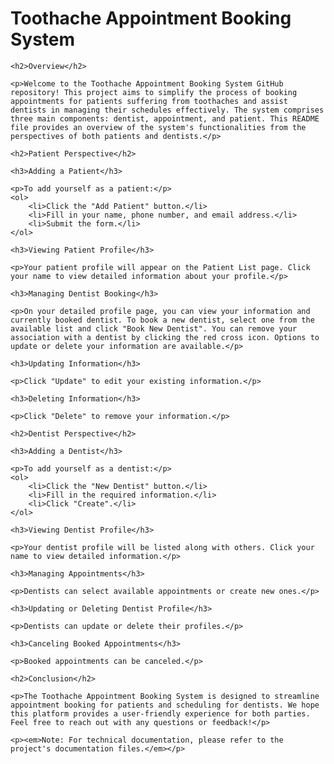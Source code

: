 <!DOCTYPE html>
<html lang="en">
<head>
    <meta charset="UTF-8">
    <meta name="viewport" content="width=device-width, initial-scale=1.0">
    <title>Toothache Appointment Booking System</title>
</head>
<body>
    <h1>Toothache Appointment Booking System</h1>

    <h2>Overview</h2>

    <p>Welcome to the Toothache Appointment Booking System GitHub repository! This project aims to simplify the process of booking appointments for patients suffering from toothaches and assist dentists in managing their schedules effectively. The system comprises three main components: dentist, appointment, and patient. This README file provides an overview of the system's functionalities from the perspectives of both patients and dentists.</p>

    <h2>Patient Perspective</h2>

    <h3>Adding a Patient</h3>

    <p>To add yourself as a patient:</p>
    <ol>
        <li>Click the "Add Patient" button.</li>
        <li>Fill in your name, phone number, and email address.</li>
        <li>Submit the form.</li>
    </ol>

    <h3>Viewing Patient Profile</h3>

    <p>Your patient profile will appear on the Patient List page. Click your name to view detailed information about your profile.</p>

    <h3>Managing Dentist Booking</h3>

    <p>On your detailed profile page, you can view your information and currently booked dentist. To book a new dentist, select one from the available list and click "Book New Dentist". You can remove your association with a dentist by clicking the red cross icon. Options to update or delete your information are available.</p>

    <h3>Updating Information</h3>

    <p>Click "Update" to edit your existing information.</p>

    <h3>Deleting Information</h3>

    <p>Click "Delete" to remove your information.</p>

    <h2>Dentist Perspective</h2>

    <h3>Adding a Dentist</h3>

    <p>To add yourself as a dentist:</p>
    <ol>
        <li>Click the "New Dentist" button.</li>
        <li>Fill in the required information.</li>
        <li>Click "Create".</li>
    </ol>

    <h3>Viewing Dentist Profile</h3>

    <p>Your dentist profile will be listed along with others. Click your name to view detailed information.</p>

    <h3>Managing Appointments</h3>

    <p>Dentists can select available appointments or create new ones.</p>

    <h3>Updating or Deleting Dentist Profile</h3>

    <p>Dentists can update or delete their profiles.</p>

    <h3>Canceling Booked Appointments</h3>

    <p>Booked appointments can be canceled.</p>

    <h2>Conclusion</h2>

    <p>The Toothache Appointment Booking System is designed to streamline appointment booking for patients and scheduling for dentists. We hope this platform provides a user-friendly experience for both parties. Feel free to reach out with any questions or feedback!</p>

    <p><em>Note: For technical documentation, please refer to the project's documentation files.</em></p>

</body>
</html>
